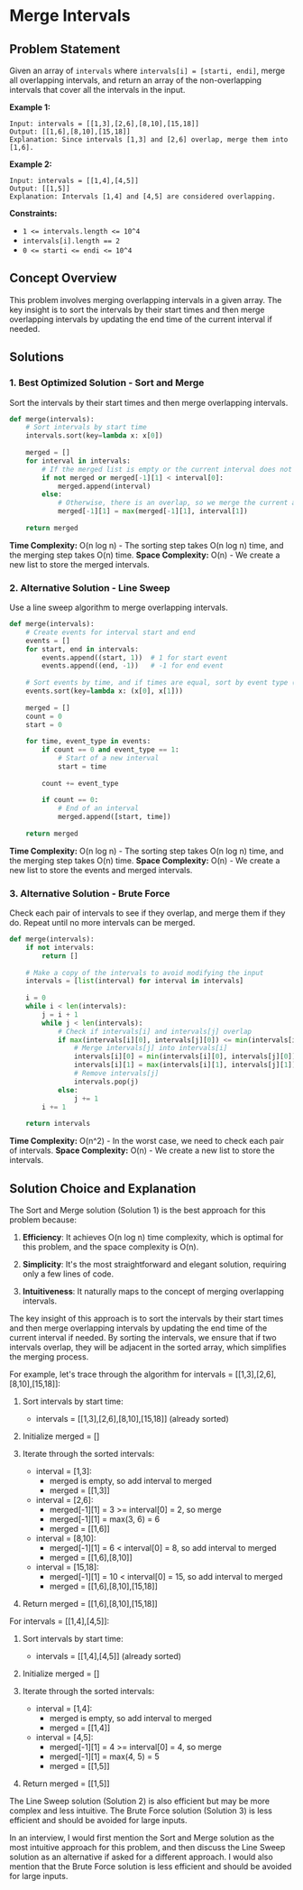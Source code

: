 # Merge Intervals

## Problem Statement

Given an array of `intervals` where `intervals[i] = [starti, endi]`, merge all overlapping intervals, and return an array of the non-overlapping intervals that cover all the intervals in the input.

**Example 1:**
```
Input: intervals = [[1,3],[2,6],[8,10],[15,18]]
Output: [[1,6],[8,10],[15,18]]
Explanation: Since intervals [1,3] and [2,6] overlap, merge them into [1,6].
```

**Example 2:**
```
Input: intervals = [[1,4],[4,5]]
Output: [[1,5]]
Explanation: Intervals [1,4] and [4,5] are considered overlapping.
```

**Constraints:**
- `1 <= intervals.length <= 10^4`
- `intervals[i].length == 2`
- `0 <= starti <= endi <= 10^4`

## Concept Overview

This problem involves merging overlapping intervals in a given array. The key insight is to sort the intervals by their start times and then merge overlapping intervals by updating the end time of the current interval if needed.

## Solutions

### 1. Best Optimized Solution - Sort and Merge

Sort the intervals by their start times and then merge overlapping intervals.

```python
def merge(intervals):
    # Sort intervals by start time
    intervals.sort(key=lambda x: x[0])
    
    merged = []
    for interval in intervals:
        # If the merged list is empty or the current interval does not overlap with the previous one
        if not merged or merged[-1][1] < interval[0]:
            merged.append(interval)
        else:
            # Otherwise, there is an overlap, so we merge the current and previous intervals
            merged[-1][1] = max(merged[-1][1], interval[1])
    
    return merged
```

**Time Complexity:** O(n log n) - The sorting step takes O(n log n) time, and the merging step takes O(n) time.
**Space Complexity:** O(n) - We create a new list to store the merged intervals.

### 2. Alternative Solution - Line Sweep

Use a line sweep algorithm to merge overlapping intervals.

```python
def merge(intervals):
    # Create events for interval start and end
    events = []
    for start, end in intervals:
        events.append((start, 1))  # 1 for start event
        events.append((end, -1))   # -1 for end event
    
    # Sort events by time, and if times are equal, sort by event type (end before start)
    events.sort(key=lambda x: (x[0], x[1]))
    
    merged = []
    count = 0
    start = 0
    
    for time, event_type in events:
        if count == 0 and event_type == 1:
            # Start of a new interval
            start = time
        
        count += event_type
        
        if count == 0:
            # End of an interval
            merged.append([start, time])
    
    return merged
```

**Time Complexity:** O(n log n) - The sorting step takes O(n log n) time, and the merging step takes O(n) time.
**Space Complexity:** O(n) - We create a new list to store the events and merged intervals.

### 3. Alternative Solution - Brute Force

Check each pair of intervals to see if they overlap, and merge them if they do. Repeat until no more intervals can be merged.

```python
def merge(intervals):
    if not intervals:
        return []
    
    # Make a copy of the intervals to avoid modifying the input
    intervals = [list(interval) for interval in intervals]
    
    i = 0
    while i < len(intervals):
        j = i + 1
        while j < len(intervals):
            # Check if intervals[i] and intervals[j] overlap
            if max(intervals[i][0], intervals[j][0]) <= min(intervals[i][1], intervals[j][1]):
                # Merge intervals[j] into intervals[i]
                intervals[i][0] = min(intervals[i][0], intervals[j][0])
                intervals[i][1] = max(intervals[i][1], intervals[j][1])
                # Remove intervals[j]
                intervals.pop(j)
            else:
                j += 1
        i += 1
    
    return intervals
```

**Time Complexity:** O(n^2) - In the worst case, we need to check each pair of intervals.
**Space Complexity:** O(n) - We create a new list to store the intervals.

## Solution Choice and Explanation

The Sort and Merge solution (Solution 1) is the best approach for this problem because:

1. **Efficiency**: It achieves O(n log n) time complexity, which is optimal for this problem, and the space complexity is O(n).

2. **Simplicity**: It's the most straightforward and elegant solution, requiring only a few lines of code.

3. **Intuitiveness**: It naturally maps to the concept of merging overlapping intervals.

The key insight of this approach is to sort the intervals by their start times and then merge overlapping intervals by updating the end time of the current interval if needed. By sorting the intervals, we ensure that if two intervals overlap, they will be adjacent in the sorted array, which simplifies the merging process.

For example, let's trace through the algorithm for intervals = [[1,3],[2,6],[8,10],[15,18]]:

1. Sort intervals by start time:
   - intervals = [[1,3],[2,6],[8,10],[15,18]] (already sorted)

2. Initialize merged = []

3. Iterate through the sorted intervals:
   - interval = [1,3]:
     - merged is empty, so add interval to merged
     - merged = [[1,3]]
   - interval = [2,6]:
     - merged[-1][1] = 3 >= interval[0] = 2, so merge
     - merged[-1][1] = max(3, 6) = 6
     - merged = [[1,6]]
   - interval = [8,10]:
     - merged[-1][1] = 6 < interval[0] = 8, so add interval to merged
     - merged = [[1,6],[8,10]]
   - interval = [15,18]:
     - merged[-1][1] = 10 < interval[0] = 15, so add interval to merged
     - merged = [[1,6],[8,10],[15,18]]

4. Return merged = [[1,6],[8,10],[15,18]]

For intervals = [[1,4],[4,5]]:

1. Sort intervals by start time:
   - intervals = [[1,4],[4,5]] (already sorted)

2. Initialize merged = []

3. Iterate through the sorted intervals:
   - interval = [1,4]:
     - merged is empty, so add interval to merged
     - merged = [[1,4]]
   - interval = [4,5]:
     - merged[-1][1] = 4 >= interval[0] = 4, so merge
     - merged[-1][1] = max(4, 5) = 5
     - merged = [[1,5]]

4. Return merged = [[1,5]]

The Line Sweep solution (Solution 2) is also efficient but may be more complex and less intuitive. The Brute Force solution (Solution 3) is less efficient and should be avoided for large inputs.

In an interview, I would first mention the Sort and Merge solution as the most intuitive approach for this problem, and then discuss the Line Sweep solution as an alternative if asked for a different approach. I would also mention that the Brute Force solution is less efficient and should be avoided for large inputs.
